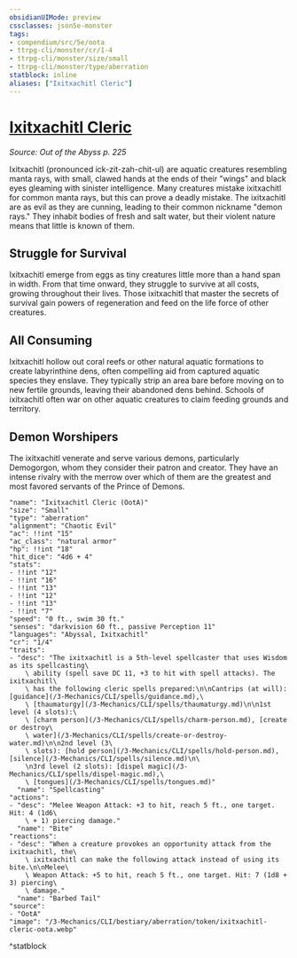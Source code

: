 ```yaml
---
obsidianUIMode: preview
cssclasses: json5e-monster
tags:
- compendium/src/5e/oota
- ttrpg-cli/monster/cr/1-4
- ttrpg-cli/monster/size/small
- ttrpg-cli/monster/type/aberration
statblock: inline
aliases: ["Ixitxachitl Cleric"]
---
```

# [Ixitxachitl Cleric](3-Mechanics\CLI\bestiary\aberration/ixitxachitl-cleric-oota.md)
*Source: Out of the Abyss p. 225*  

Ixitxachitl (pronounced ick-zit-zah-chit-ul) are aquatic creatures resembling manta rays, with small, clawed hands at the ends of their "wings" and black eyes gleaming with sinister intelligence. Many creatures mistake ixitxachitl for common manta rays, but this can prove a deadly mistake. The ixitxachitl are as evil as they are cunning, leading to their common nickname "demon rays." They inhabit bodies of fresh and salt water, but their violent nature means that little is known of them.

## Struggle for Survival

 Ixitxachitl emerge from eggs as tiny creatures little more than a hand span in width. From that time onward, they struggle to survive at all costs, growing throughout their lives. Those ixitxachitl that master the secrets of survival gain powers of regeneration and feed on the life force of other creatures.

## All Consuming

Ixitxachitl hollow out coral reefs or other natural aquatic formations to create labyrinthine dens, often compelling aid from captured aquatic species they enslave. They typically strip an area bare before moving on to new fertile grounds, leaving their abandoned dens behind. Schools of ixitxachitl often war on other aquatic creatures to claim feeding grounds and territory.

## Demon Worshipers

The ixitxachitl venerate and serve various demons, particularly Demogorgon, whom they consider their patron and creator. They have an intense rivalry with the merrow over which of them are the greatest and most favored servants of the Prince of Demons.

```statblock
"name": "Ixitxachitl Cleric (OotA)"
"size": "Small"
"type": "aberration"
"alignment": "Chaotic Evil"
"ac": !!int "15"
"ac_class": "natural armor"
"hp": !!int "18"
"hit_dice": "4d6 + 4"
"stats":
- !!int "12"
- !!int "16"
- !!int "13"
- !!int "12"
- !!int "13"
- !!int "7"
"speed": "0 ft., swim 30 ft."
"senses": "darkvision 60 ft., passive Perception 11"
"languages": "Abyssal, Ixitxachitl"
"cr": "1/4"
"traits":
- "desc": "The ixitxachitl is a 5th-level spellcaster that uses Wisdom as its spellcasting\
    \ ability (spell save DC 11, +3 to hit with spell attacks). The ixitxachitl\
    \ has the following cleric spells prepared:\n\nCantrips (at will): [guidance](/3-Mechanics/CLI/spells/guidance.md),\
    \ [thaumaturgy](/3-Mechanics/CLI/spells/thaumaturgy.md)\n\n1st level (4 slots):\
    \ [charm person](/3-Mechanics/CLI/spells/charm-person.md), [create or destroy\
    \ water](/3-Mechanics/CLI/spells/create-or-destroy-water.md)\n\n2nd level (3\
    \ slots): [hold person](/3-Mechanics/CLI/spells/hold-person.md), [silence](/3-Mechanics/CLI/spells/silence.md)\n\
    \n3rd level (2 slots): [dispel magic](/3-Mechanics/CLI/spells/dispel-magic.md),\
    \ [tongues](/3-Mechanics/CLI/spells/tongues.md)"
  "name": "Spellcasting"
"actions":
- "desc": "Melee Weapon Attack: +3 to hit, reach 5 ft., one target. Hit: 4 (1d6\
    \ + 1) piercing damage."
  "name": "Bite"
"reactions":
- "desc": "When a creature provokes an opportunity attack from the ixitxachitl, the\
    \ ixitxachitl can make the following attack instead of using its bite.\n\nMelee\
    \ Weapon Attack: +5 to hit, reach 5 ft., one target. Hit: 7 (1d8 + 3) piercing\
    \ damage."
  "name": "Barbed Tail"
"source":
- "OotA"
"image": "/3-Mechanics/CLI/bestiary/aberration/token/ixitxachitl-cleric-oota.webp"
```
^statblock